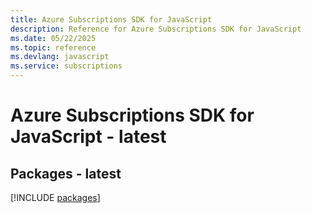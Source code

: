 ```yaml
---
title: Azure Subscriptions SDK for JavaScript
description: Reference for Azure Subscriptions SDK for JavaScript
ms.date: 05/22/2025
ms.topic: reference
ms.devlang: javascript
ms.service: subscriptions
---
```

# Azure Subscriptions SDK for JavaScript - latest
## Packages - latest
[!INCLUDE [packages](subscriptions-index.md)]